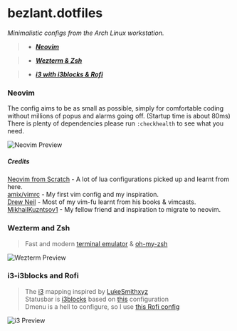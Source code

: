 # bezlant.dotfiles

_Minimalistic configs from the Arch Linux workstation._

> - **_[Neovim](#neovim)_**

> - **_[Wezterm & Zsh](#wezterm-and-zsh)_**

> - **_[i3 with i3blocks & Rofi](#i3-i3blocks-and-rofi)_**

### Neovim

The config aims to be as small as possible, simply for comfortable coding without millions of popus and alarms going off. (Startup time is about 80ms)  
There is plenty of dependencies please run `:checkhealth` to see what you need.

![Neovim Preview](assets/neovim_preview.png)

##### Credits

[Neovim from Scratch](https://github.com/LunarVim/Neovim-from-scratch) - A lot of lua configurations picked up and learnt from here.  
[amix/vimrc](https://github.com/amix/vimrc) - My first vim config and my inspiration.  
[Drew Neil](https://github.com/nelstrom) - Most of my vim-fu learnt from his books & vimcasts.  
[MikhailKuzntsov1](https://github.com/MikhailKuzntsov1) - My fellow friend and inspiration to migrate to neovim.

### Wezterm and Zsh

> Fast and modern [terminal emulator](https://github.com/wez/wezterm) & [oh-my-zsh](https://github.com/ohmyzsh/ohmyzsh)

![Wezterm Preview](assets/alacritty_preview.png)

### i3-i3blocks and Rofi

> The [i3](https://github.com/Airblader/i3) mapping inspired by [LukeSmithxyz](https://gist.github.com/LukeSmithxyz/a7f790309ae17e00a5635dc5def05424)  
> Statusbar is [i3blocks](https://github.com/vivien/i3blocks) based on [this](https://github.com/miklhh/i3blocks-config) configuration  
> Dmenu is a hell to configure, so I use [this Rofi config](https://www.youtube.com/watch?v=TutfIwxSE_s)

![i3 Preview](assets/i3_preview.png)
